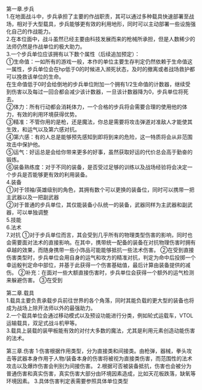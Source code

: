 第一章.步兵  
  1.在地面战斗中，步兵承担了主要的作战职责，其可以通过多种载具快速部署至战场，相对于大型载具，步兵能够更有效的利用地形，同时可以主动部署一些设施强化自己的作战能力。  
  2.在本位面中，战斗虽然已经主要由科技发展而来的枪械所承担，但是人数稀少的法师仍然是作战单位的极大助力。  
  3.一个步兵单位应该拥有以下数个属性（后续追加预定）：  
    ①生命值：一如所有的游戏一般，本作的单位主要生存判定仍然依赖于生命值这一属性，步兵单位会在hp低于0的时候进入濒死状态，及时的撤离或者战场救护都可以挽救该单位的生命。  
     在生命值低于0时会给倒地的步兵单位附加一个拥有1/2生命值的计数器，继续受到伤害以及每过一回合都会减少该计数器，一旦该计数器降为0，步兵单位将死去。  
    ②体力：所有行动都会消耗体力，一个合格的步兵将会需要合理的使用他的体力，有效的利用环境获得优势。  
    ③精准：不管你用的是枪，还是魔法，你总是需要将攻击弹道对准敌人才能使其生效，和运气以及第六感对抗。  
    ④第六感：有的人总是能够预先感知到即将到来的危险，这一特质将会从非范围攻击中保护他。  
    ⑤运气：好运总是会给你带来更多的好事，虽然获取好运的代价总会高于勤奋的锻炼。  
    ⑥装备熟练度：对于不同的装备，是否受过足够的训练以及战场经验将会决定一个步兵是否能够更有效的利用装备。  
  4.装备  
    ①对于领袖/英雄级别的角色，其拥有数个可以更换的装备位，同时可以携带一把主武器以及一把副武器  
    ②对于普通的步兵单位，其仅能装备小队统一的装备，武器同样为主武器和副武器，可以单独调整  
  5.技能  
  6.法术  
  7.对抗
    ①对于步兵单位而言，其会受到几乎所有的物理类型伤害的影响，同时也会需要面对法术的直接影响。在其中，携带统一配备的装备在对抗物理伤害时拥有卓越的效果，而随身携带一些小饰品可能能够抵抗一些法术伤害。
    ②在受到直接伤害类型时，步兵单位会用自身的运气和攻方的精准对抗，判定为命中后投掷一个幸运骰判定命中部位，并基于此获得一个伤害基础值，最后计算由装备提供的减伤。
    ②补充：在面对一些大额直接伤害时，步兵单位会获得一个额外的运气检测来躲避伤害。
    ③在受到

第二章.载具  
  1.载具主要负责承载步兵前往世界的各个角落，同时其能负载的更大型的装备也将成为战场上除开法师以外的最强助力。  
  2.一个载具单位会通过移动模式以及预设功能进行分类，例如轮式运载车，VTOL运输载具，双足式战斗机甲等。  
  3.载具上装载的装甲板能有效的对付大多数的魔法，尤其是利用元素创造动能伤害的法术。  

第三章.伤害
  1·伤害根据作用类型，分为直接类和间接类。由枪弹，器械，拳头攻击等武器本身作用于人物/装备本身的伤害将被视为直接类伤害，而范围性的法术攻击以及爆炸伤害会判别为间接伤害。
  2.根据可否被装备抵抗，伤害也会被分为普通伤害和真实伤害，真实伤害大部分由环境因素造成，比如天花板跌落，缺氧等环境因素。
  3.具体伤害判定表需要参照具体单位类型
